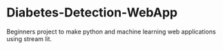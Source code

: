 # Diabetes-Detection-WebApp
Beginners project to make python and machine learning web applications using stream lit.

